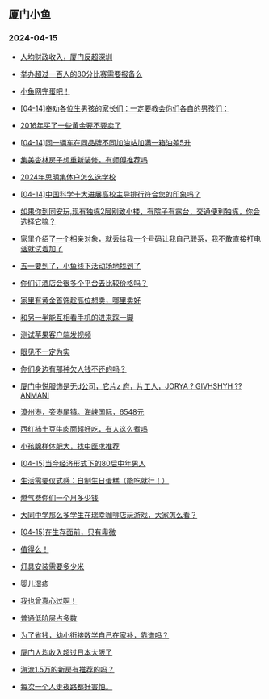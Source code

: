 ## 厦门小鱼 
### 2024-04-15

+ [人均财政收入，厦门反超深圳](http://bbs.xmfish.com/read-htm-tid-18175804.html)

+ [举办超过一百人的80分比赛需要报备么](http://bbs.xmfish.com/read-htm-tid-18175645.html)

+ [小鱼网完蛋吧！](http://bbs.xmfish.com/read-htm-tid-18175805.html)

+ [[04-14]奉劝各位生男孩的家长们：一定要教会你们各自的男孩们：](http://bbs.xmfish.com/read-htm-tid-18175839.html)

+ [2016年买了一些黄金要不要卖了](http://bbs.xmfish.com/read-htm-tid-18175821.html)

+ [[04-14]同一辆车在同品牌不同加油站加满一箱油差5升](http://bbs.xmfish.com/read-htm-tid-18175740.html)

+ [集美杏林房子想重新装修，有师傅推荐吗](http://bbs.xmfish.com/read-htm-tid-18175696.html)

+ [2024年思明集体户怎么选学校](http://bbs.xmfish.com/read-htm-tid-18175655.html)

+ [[04-14]中国科学十大进展高校主导排行符合您的印象吗？](http://bbs.xmfish.com/read-htm-tid-18175797.html)

+ [如果你到同安玩,现有独栋2层别致小楼，有院子有露台，交通便利独栋，你会选择它嘛？](http://bbs.xmfish.com/read-htm-tid-18175914.html)

+ [家里介绍了一个相亲对象，就丢给我一个号码让我自己联系，我不敢直接打电话就试着加了](http://bbs.xmfish.com/read-htm-tid-18175990.html)

+ [五一要到了，小鱼线下活动场地找到了](http://bbs.xmfish.com/read-htm-tid-18175977.html)

+ [你们订酒店会很多个平台去比较价格吗？](http://bbs.xmfish.com/read-htm-tid-18175865.html)

+ [家里有黄金首饰趁高位想卖，哪里卖好](http://bbs.xmfish.com/read-htm-tid-18175776.html)

+ [和另一半能互相看手机的进来踩一脚](http://bbs.xmfish.com/read-htm-tid-18175991.html)

+ [测试苹果客户端发视频](http://bbs.xmfish.com/read-htm-tid-18175843.html)

+ [眼见不一定为实](http://bbs.xmfish.com/read-htm-tid-18175896.html)

+ [你们身边有那种欠人钱不还的吗？](http://bbs.xmfish.com/read-htm-tid-18176048.html)

+ [厦门中悦服饰是无d公司，它片z 府，片工人，JORYA ? GIVHSHYH ?? ANMANI](http://bbs.xmfish.com/read-htm-tid-18175859.html)

+ [漳州港，旁港尾镇。海峡国际，6548元](http://bbs.xmfish.com/read-htm-tid-18176103.html)

+ [西红柿土豆牛肉面超好吃，有人这么煮吗](http://bbs.xmfish.com/read-htm-tid-18176062.html)

+ [小孩腺样体肥大，找中医求推荐](http://bbs.xmfish.com/read-htm-tid-18176047.html)

+ [[04-15]当今经济形式下的80后中年男人](http://bbs.xmfish.com/read-htm-tid-18176235.html)

+ [生活需要仪式感：自制生日蛋糕（能吃就行！）](http://bbs.xmfish.com/read-htm-tid-18176009.html)

+ [燃气费你们一个月多少钱](http://bbs.xmfish.com/read-htm-tid-18176085.html)

+ [大同中学那么多学生在瑞幸咖啡店玩游戏，大家怎么看？](http://bbs.xmfish.com/read-htm-tid-18176405.html)

+ [[04-15]在生存面前，只有卑微](http://bbs.xmfish.com/read-htm-tid-18176330.html)

+ [值得么！](http://bbs.xmfish.com/read-htm-tid-18176039.html)

+ [灯具安装需要多少米](http://bbs.xmfish.com/read-htm-tid-18176024.html)

+ [婴儿湿疹](http://bbs.xmfish.com/read-htm-tid-18176063.html)

+ [我也曾真心过啊！](http://bbs.xmfish.com/read-htm-tid-18176061.html)

+ [普通低阶层占多数](http://bbs.xmfish.com/read-htm-tid-18176254.html)

+ [为了省钱，幼小衔接数学自己在家补，靠谱吗？](http://bbs.xmfish.com/read-htm-tid-18176326.html)

+ [厦门人均收入超过日本大阪了](http://bbs.xmfish.com/read-htm-tid-18176386.html)

+ [海沧1.5万的新房有推荐的吗？](http://bbs.xmfish.com/read-htm-tid-18176433.html)

+ [每次一个人走夜路都好害怕。](http://bbs.xmfish.com/read-htm-tid-18176461.html)

